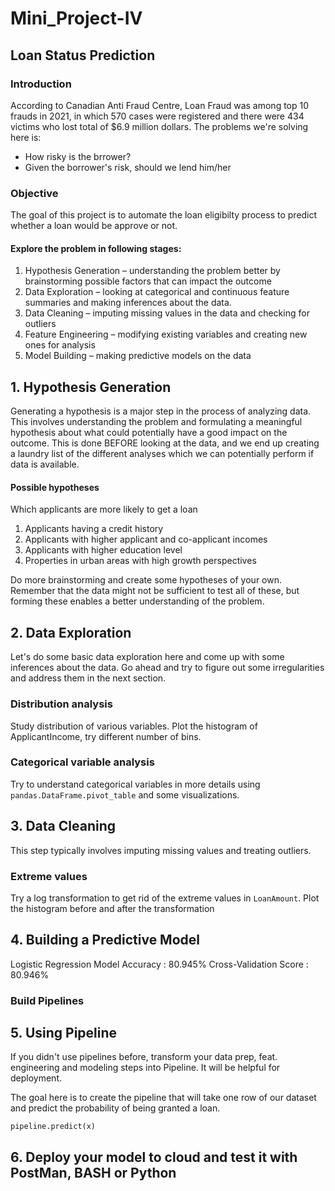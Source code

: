 # Mini_Project-IV
## Loan Status Prediction

### Introduction
According to Canadian Anti Fraud Centre, Loan Fraud was among top 10 frauds in 2021, in which 570 cases were registered and there were 434 victims who lost total of $6.9 million dollars.
The problems we're solving here is:
- How risky is the brrower?
- Given the borrower's risk, should we lend him/her

### Objective
The goal of this project is to automate the loan eligibilty process to predict whether a loan would be approve or not.

#### Explore the problem in following stages:
1. Hypothesis Generation – understanding the problem better by brainstorming possible factors that can impact the outcome
2. Data Exploration – looking at categorical and continuous feature summaries and making inferences about the data.
3. Data Cleaning – imputing missing values in the data and checking for outliers
4. Feature Engineering – modifying existing variables and creating new ones for analysis
5. Model Building – making predictive models on the data

## 1. Hypothesis Generation

Generating a hypothesis is a major step in the process of analyzing data. This involves understanding the problem and formulating a meaningful hypothesis about what could potentially have a good impact on the outcome. This is done BEFORE looking at the data, and we end up creating a laundry list of the different analyses which we can potentially perform if data is available.

#### Possible hypotheses
Which applicants are more likely to get a loan

1. Applicants having a credit history 
2. Applicants with higher applicant and co-applicant incomes
3. Applicants with higher education level
4. Properties in urban areas with high growth perspectives

Do more brainstorming and create some hypotheses of your own. Remember that the data might not be sufficient to test all of these, but forming these enables a better understanding of the problem.

## 2. Data Exploration
Let's do some basic data exploration here and come up with some inferences about the data. Go ahead and try to figure out some irregularities and address them in the next section. 

### Distribution analysis
Study distribution of various variables. Plot the histogram of ApplicantIncome, try different number of bins.

### Categorical variable analysis
Try to understand categorical variables in more details using `pandas.DataFrame.pivot_table` and some visualizations.

## 3. Data Cleaning

This step typically involves imputing missing values and treating outliers. 

### Extreme values
Try a log transformation to get rid of the extreme values in `LoanAmount`. Plot the histogram before and after the transformation

## 4. Building a Predictive Model
Logistic Regression Model
Accuracy : 80.945%
Cross-Validation Score : 80.946%

### Build Pipelines

## 5. Using Pipeline
If you didn't use pipelines before, transform your data prep, feat. engineering and modeling steps into Pipeline. It will be helpful for deployment.

The goal here is to create the pipeline that will take one row of our dataset and predict the probability of being granted a loan.

`pipeline.predict(x)`

## 6. Deploy your model to cloud and test it with PostMan, BASH or Python


